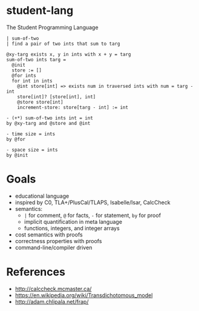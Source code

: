 # student-lang

The Student Programming Language

```
| sum-of-two
| find a pair of two ints that sum to targ

@xy-targ exists x, y in ints with x + y = targ
sum-of-two ints targ =
  @init
  store := []
  @for ints
  for int in ints
    @int store[int] => exists num in traversed ints with num = targ - int
    store[int]? [store[int], int]
    @store store[int]
    increment-store: store[targ - int] := int

- (+*) sum-of-two ints int = int
by @xy-targ and @store and @int

- time size = ints
by @for

- space size = ints
by @init
```

# Goals

- educational language
- inspired by C0, TLA+/PlusCal/TLAPS, Isabelle/Isar, CalcCheck
- semantics:
  - `|` for comment, `@` for facts, `-` for statement, `by` for proof
  - implicit quantification in meta language
  - functions, integers, and integer arrays
- cost semantics with proofs
- correctness properties with proofs
- command-line/compiler driven


# References

- http://calccheck.mcmaster.ca/
- https://en.wikipedia.org/wiki/Transdichotomous_model
- http://adam.chlipala.net/frap/

